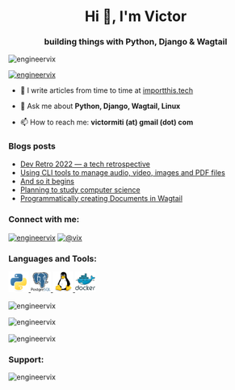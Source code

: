 <h1 align="center">Hi 👋, I'm Victor</h1>
<h3 align="center">building things with Python, Django & Wagtail</h3>

<p align="left"> <img src="https://komarev.com/ghpvc/?username=engineervix&label=Profile%20views&color=0e75b6&style=flat-square" alt="engineervix" /> </p>

<p align="left"> <a href="https://twitter.com/engineervix" target="blank"><img src="https://img.shields.io/twitter/follow/engineervix?logo=twitter&style=for-the-badge" alt="engineervix" /></a> </p>

- 📝 I write articles from time to time at [importthis.tech](importthis.tech)

- 💬 Ask me about **Python, Django, Wagtail, Linux**

- 📫 How to reach me: **victormiti (at) gmail (dot) com**

### Blogs posts

<!-- BLOG-POST-LIST:START -->
- [Dev Retro 2022 — a tech retrospective](https://importthis.tech/dev-retro-2022)
- [Using CLI tools to manage audio, video, images and PDF files](https://importthis.tech/multimedia-cli-tools)
- [And so it begins](https://importthis.tech/and-so-it-begins)
- [Planning to study computer science](https://importthis.tech/planning-to-study-cs)
- [Programmatically creating Documents in Wagtail](https://importthis.tech/programmatically-creating-documents-in-wagtail)
<!-- BLOG-POST-LIST:END -->

<h3 align="left">Connect with me:</h3>
<p align="left">
<a href="https://twitter.com/engineervix" target="blank"><img align="center" src="https://raw.githubusercontent.com/rahuldkjain/github-profile-readme-generator/master/src/images/icons/Social/twitter.svg" alt="engineervix" height="30" width="40" /></a>
<a href="https://hashnode.com/@vix" target="blank"><img align="center" src="https://raw.githubusercontent.com/rahuldkjain/github-profile-readme-generator/master/src/images/icons/Social/hashnode.svg" alt="@vix" height="30" width="40" /></a>
</p>

<h3 align="left">Languages and Tools:</h3>
<p align="left"> <a href="https://www.python.org" target="_blank" rel="noreferrer"> <img src="https://raw.githubusercontent.com/devicons/devicon/master/icons/python/python-original.svg" alt="python" width="40" height="40"/> </a> <a href="https://www.postgresql.org" target="_blank" rel="noreferrer"> <img src="https://raw.githubusercontent.com/devicons/devicon/master/icons/postgresql/postgresql-original-wordmark.svg" alt="postgresql" width="40" height="40"/> </a> <a href="https://www.linux.org/" target="_blank" rel="noreferrer"> <img src="https://raw.githubusercontent.com/devicons/devicon/master/icons/linux/linux-original.svg" alt="linux" width="40" height="40"/> </a> <a href="https://www.docker.com/" target="_blank" rel="noreferrer"> <img src="https://raw.githubusercontent.com/devicons/devicon/master/icons/docker/docker-original-wordmark.svg" alt="docker" width="40" height="40"/> </a> </p>

<p><img align="center" src="https://github-readme-stats.vercel.app/api/top-langs?username=engineervix&show_icons=true&locale=en&layout=compact" alt="engineervix" /></p>

<p><img align="center" src="https://github-readme-stats.vercel.app/api?username=engineervix&show_icons=true&locale=en" alt="engineervix" /></p>

<p><img align="center" src="https://github-readme-streak-stats.herokuapp.com/?user=engineervix&" alt="engineervix" /></p>

<h3 align="left">Support:</h3>
<p><a href="https://ko-fi.com/engineervix"> <img align="left" src="https://cdn.ko-fi.com/cdn/kofi3.png?v=3" height="50" width="210" alt="engineervix" /></a></p><br><br><br>
